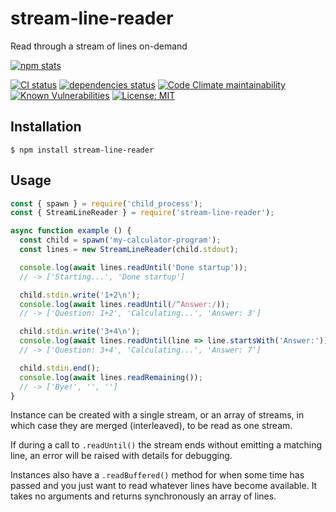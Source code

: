 # stream-line-reader

Read through a stream of lines on-demand

[![npm stats](https://nodei.co/npm/stream-line-reader.png?compact=true)](http://npmjs.com/package/stream-line-reader)

[![CI status](https://img.shields.io/github/workflow/status/zenflow/stream-line-reader/CI?logo=GitHub&label=CI)](https://github.com/zenflow/stream-line-reader/actions?query=branch%3Amaster)
[![dependencies status](https://img.shields.io/david/zenflow/stream-line-reader)](https://david-dm.org/zenflow/stream-line-reader)
[![Code Climate maintainability](https://img.shields.io/codeclimate/maintainability-percentage/zenflow/stream-line-reader?logo=Code%20Climate)](https://codeclimate.com/github/zenflow/stream-line-reader)
[![Known Vulnerabilities](https://snyk.io/test/github/zenflow/stream-line-reader/badge.svg?targetFile=package.json)](https://snyk.io/test/github/zenflow/stream-line-reader?targetFile=package.json)
[![License: MIT](https://img.shields.io/badge/License-MIT-brightgreen.svg)](https://opensource.org/licenses/MIT)

## Installation

```
$ npm install stream-line-reader
```

## Usage

```js
const { spawn } = require('child_process');
const { StreamLineReader } = require('stream-line-reader');

async function example () {
  const child = spawn('my-calculator-program');
  const lines = new StreamLineReader(child.stdout);

  console.log(await lines.readUntil('Done startup'));
  // -> ['Starting...', 'Done startup']

  child.stdin.write('1+2\n');
  console.log(await lines.readUntil(/^Answer:/));
  // -> ['Question: 1+2', 'Calculating...', 'Answer: 3']

  child.stdin.write('3+4\n');
  console.log(await lines.readUntil(line => line.startsWith('Answer:')));
  // -> ['Question: 3+4', 'Calculating...', 'Answer: 7']

  child.stdin.end();
  console.log(await lines.readRemaining());
  // -> ['Bye!', '', '']
}

```

Instance can be created with a single stream, or an array of streams,
in which case they are merged (interleaved), to be read as one stream.

If during a call to `.readUntil()` the stream ends without emitting a matching line,
an error will be raised with details for debugging.

Instances also have a `.readBuffered()` method for when some time has passed
and you just want to read whatever lines have become available.
It takes no arguments and returns synchronously an array of lines.
